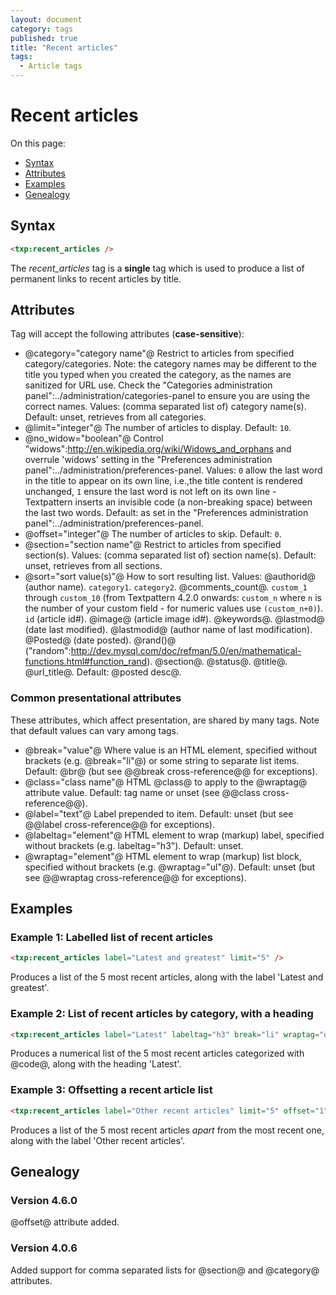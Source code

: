 ```yaml
---
layout: document
category: tags
published: true
title: "Recent articles"
tags:
  - Article tags
---
```


# Recent articles

On this page:

* [Syntax](#user-content-syntax)
* [Attributes](#user-content-attributes)
* [Examples](#user-content-examples)
* [Genealogy](#user-content-genealogy)

## Syntax

```html
<txp:recent_articles />
```

The *recent_articles* tag is a __single__ tag which is used to produce a list of permanent links to recent articles by title.

## Attributes

Tag will accept the following attributes (**case-sensitive**):

* @category="category name"@
Restrict to articles from specified category/categories. Note: the category names may be different to the title you typed when you created the category, as the names are sanitized for URL use. Check the "Categories administration panel":../administration/categories-panel to ensure you are using the correct names.
Values: (comma separated list of) category name(s).
Default: unset, retrieves from all categories.
* @limit="integer"@
The number of articles to display.
Default: `10`.
* @no_widow="boolean"@
Control "widows":http://en.wikipedia.org/wiki/Widows_and_orphans and overrule 'widows' setting in the "Preferences administration panel":../administration/preferences-panel.
Values: `0` allow the last word in the title to appear on its own line, i.e.,the title content is rendered unchanged, `1` ensure the last word is not left on its own line - Textpattern inserts an invisible code (a non-breaking space) between the last two words.
Default: as set in the "Preferences administration panel":../administration/preferences-panel.
* @offset="integer"@
The number of articles to skip.
Default: `0`.
* @section="section name"@
Restrict to articles from specified section(s).
Values: (comma separated list of) section name(s).
Default: unset, retrieves from all sections.
* @sort="sort value(s)"@
How to sort resulting list.
Values:
@authorid@ (author name).
`category1`.
`category2`.
@comments_count@.
`custom_1` through `custom_10` (from Textpattern 4.2.0 onwards: `custom_n` where `n` is the number of your custom field - for numeric values use `(custom_n+0)`).
`id` (article id#).
@image@ (article image id#).
@keywords@.
@lastmod@ (date last modified).
@lastmodid@ (author name of last modification).
@Posted@ (date posted).
@rand()@ ("random":http://dev.mysql.com/doc/refman/5.0/en/mathematical-functions.html#function_rand).
@section@.
@status@.
@title@.
@url_title@.
Default: @posted desc@.

### Common presentational attributes

These attributes, which affect presentation, are shared by many tags. Note that default values can vary among tags.

* @break="value"@
Where value is an HTML element, specified without brackets (e.g. @break="li"@) or some string to separate list items.
Default: @br@ (but see @@break cross-reference@@ for exceptions).
* @class="class name"@
HTML @class@ to apply to the @wraptag@ attribute value.
Default: tag name or unset (see @@class cross-reference@@).
* @label="text"@
Label prepended to item.
Default: unset (but see @@label cross-reference@@ for exceptions).
* @labeltag="element"@
HTML element to wrap (markup) label, specified without brackets (e.g. labeltag="h3").
Default: unset.
* @wraptag="element"@
HTML element to wrap (markup) list block, specified without brackets (e.g. @wraptag="ul"@).
Default: unset (but see @@wraptag cross-reference@@ for exceptions).

## Examples

### Example 1: Labelled list of recent articles

```html
<txp:recent_articles label="Latest and greatest" limit="5" />
```

Produces a list of the 5 most recent articles, along with the label 'Latest and greatest'.

### Example 2: List of recent articles by category, with a heading

```html
<txp:recent_articles label="Latest" labeltag="h3" break="li" wraptag="ol" category="code" sort="Section desc" />
```

Produces a numerical list of the 5 most recent articles categorized with @code@, along with the heading 'Latest'.

### Example 3: Offsetting a recent article list

```html
<txp:recent_articles label="Other recent articles" limit="5" offset="1" />
```

Produces a list of the 5 most recent articles _apart_ from the most recent one, along with the label 'Other recent articles'.

## Genealogy

### Version 4.6.0

@offset@ attribute added.

### Version 4.0.6

Added support for comma separated lists for @section@ and @category@ attributes.
